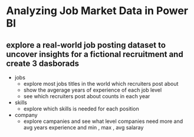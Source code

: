 # Analyzing Job Market Data in Power BI 
## explore a real-world job posting dataset to uncover insights for a fictional recruitment and create 3 dasborads 
- jobs 
   - explore most jobs titles in the world which recruiters post about 
   - show the avgerage years of experience of each job level 
   - see which recruiters post about counts in each year 
- skills
  - explore which skills is needed  for each position 
- company 
   - explore campanies and see what level companies need more and avg years experience and min , max , avg salaray 
